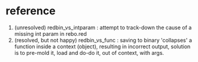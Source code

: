 # reference
1. (unresolved) redbin_vs_intparam : attempt to track-down the cause of a missing int param in rebo.red
2. (resolved, but not happy) redbin_vs_func : saving to binary 'collapses' a function inside a context (object), resulting in incorrect output, solution is to pre-mold it, load and do-do it, out of context, with args.

